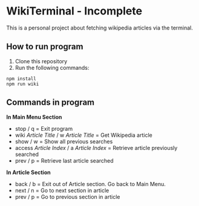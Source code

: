 # WikiTerminal - Incomplete

This is a personal project about fetching wikipedia articles via the terminal.

## How to run program

1. Clone this repository
2. Run the following commands:
```
npm install
npm run wiki
```
## Commands in program

**In Main Menu Section**
- stop / q = Exit program
- wiki *Article Title* / w *Article Title* = Get Wikipedia article 
- show / w = Show all previous searches
- access *Article Index* / a *Article Index* = Retrieve article previously searched
- prev / p = Retrieve last article searched

**In Article Section**
- back / b = Exit out of Article section. Go back to Main Menu.
- next / n = Go to next section in article
- prev / p = Go to previous section in article
